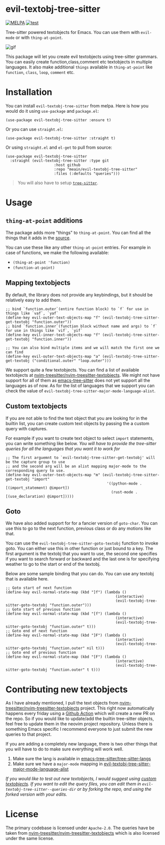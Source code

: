 # evil-textobj-tree-sitter

[![MELPA](https://melpa.org/packages/evil-textobj-tree-sitter-badge.svg)](https://melpa.org/#/evil-textobj-tree-sitter)
[![test](https://github.com/meain/evil-textobj-tree-sitter/actions/workflows/test.yaml/badge.svg)](https://github.com/meain/evil-textobj-tree-sitter/actions/workflows/test.yaml)

Tree-sitter powered textobjects for Emacs. You can use them with `evil-mode` or with `thing-at-point`.

![gif](https://meain.io/blog-videos/gifs/evil-textobj-treesitter.gif)

This package will let you create evil textobjects using tree-sitter
grammars. You can easily create function,class,comment etc textobjects
in multiple languages. It also make additional `things` available in
`thing-at-point` like `function`, `class`, `loop`, `comment` etc.

# Installation

You can install `evil-textobj-tree-sitter` from melpa. Here is how you would do it using `use-package` and `package.el`:

```emacs-lisp
(use-package evil-textobj-tree-sitter :ensure t)
```

Or you can use `straight.el`:

```emacs-lisp
(use-package evil-textobj-tree-sitter :straight t)
```

Or using `straight.el` and `el-get` to pull from source:

```emacs-lisp
(use-package evil-textobj-tree-sitter
  :straight (evil-textobj-tree-sitter :type git
                      :host github
                      :repo "meain/evil-textobj-tree-sitter"
                      :files (:defaults "queries")))
```

> You will also have to setup [`tree-sitter`](https://github.com/emacs-tree-sitter/elisp-tree-sitter).

# Usage

## `thing-at-point` additions

The package adds more "things" to `thing-at-point`. You can find all
the things that it adds in the
[source](https://github.com/meain/evil-textobj-tree-sitter/blob/master/evil-textobj-tree-sitter-thing-at-point.el).

You can use these like any other `thing-at-point` entries. For example
in case of functions, we make the following available:

- `(thing-at-point 'function)`
- `(function-at-point)`

## Mapping textobjects

By default, the library does not provide any keybindings, but it
should be relatively easy to add them.

```emacs-lisp
;; bind `function.outer`(entire function block) to `f` for use in things like `vaf`, `yaf`
(define-key evil-outer-text-objects-map "f" (evil-textobj-tree-sitter-get-textobj "function.outer"))
;; bind `function.inner`(function block without name and args) to `f` for use in things like `vif`, `yif`
(define-key evil-inner-text-objects-map "f" (evil-textobj-tree-sitter-get-textobj "function.inner"))

;; You can also bind multiple items and we will match the first one we can find
(define-key evil-outer-text-objects-map "a" (evil-textobj-tree-sitter-get-textobj ("conditional.outer" "loop.outer")))
```

We support quite a few textobjects. You can find a list of available
textobjects at
[nvim-treesitter/nvim-treesitter-textobjects](https://github.com/nvim-treesitter/nvim-treesitter-textobjects#built-in-textobjects).
We might not have support for all of them as
[emacs-tree-sitter](https://github.com/ubolonton/emacs-tree-sitter)
does not yet support all the languages as of now. As for the list of
languages that we support you can check the value of
`evil-textobj-tree-sitter-major-mode-language-alist`.

## Custom textobjects

If you are not able to find the text object that you are looking for
in the builtin list, you can create custom text objects by passing the
a custom query with captures.

For example if you want to create text object to select `import`
statements, you can write something like below. _You will have to
provide the tree-sitter queries for all the languages that you want it
to work for_

```emacs-lisp
;; The first arguemnt to `evil-textobj-tree-sitter-get-textobj' will be the capture group to use
;; and the second arg will be an alist mapping major-mode to the corresponding query to use.
(define-key evil-outer-text-objects-map "m" (evil-textobj-tree-sitter-get-textobj "import"
                                              '((python-mode . [(import_statement) @import])
                                                (rust-mode . [(use_declaration) @import]))))
```

## Goto

We have also added support for for a fancier version of
`goto-char`. You can use this to go to the next function, previous
class or do any motions like that.

You can use the `evil-textobj-tree-sitter-goto-textobj` function to
invoke goto. You can either use this in other function or just bound
to a key. The first argument is the textobj that you want to use, the
second one specifies if you want to search forward or backward and the
last one is for specifying weather to go to the start or end of the
textobj.

Below are some sample binding that you can do. You can use any textobj
that is available here.

```emacs-lisp
;; Goto start of next function
(define-key evil-normal-state-map (kbd "]f") (lambda ()
                                                  (interactive)
                                                  (evil-textobj-tree-sitter-goto-textobj "function.outer")))
;; Goto start of previous function
(define-key evil-normal-state-map (kbd "[f") (lambda ()
                                                  (interactive)
                                                  (evil-textobj-tree-sitter-goto-textobj "function.outer" t)))
;; Goto end of next function
(define-key evil-normal-state-map (kbd "]F") (lambda ()
                                                  (interactive)
                                                  (evil-textobj-tree-sitter-goto-textobj "function.outer" nil t)))
;; Goto end of previous function
(define-key evil-normal-state-map (kbd "[F") (lambda ()
                                                  (interactive)
                                                  (evil-textobj-tree-sitter-goto-textobj "function.outer" t t)))
```

# Contributing new textobjects

As I have already mentioned, I pull the text objects from
[nvim-treesitter/nvim-treesitter-textobjects](https://github.com/nvim-treesitter/nvim-treesitter-textobjects#built-in-textobjects)
project. This right now automatically happens every friday using a
[Github Action](https://github.com/meain/evil-textobj-tree-sitter/blob/master/.github/workflows/update-queries.yaml)
which will create a new PR on the repo. So if you would like to
update/add the builtin tree-sitter objects, feel free to update them
in the neovim project repository. Unless there is something Emacs
specific I recommend everyone to just submit the new queries to that
project.

If you are adding a completely new language, there is two other things
that you will have to do to make sure everything will work well.

1. Make sure the lang is available in [emacs-tree-sitter/tree-sitter-langs](https://github.com/emacs-tree-sitter/tree-sitter-langs/tree/master/queries)
2. Make sure we have a `major-mode` mapping in [evil-textobj-tree-sitter-major-mode-language-alist](https://github.com/meain/evil-textobj-tree-sitter/blob/d416b3ab8610f179defadd58f5c20fdc65bf21e5/evil-textobj-tree-sitter.el#L40)

*If you would like to test out new textobjects, I would suggest using
[custom textobjects](#custom-textobjects). If you want to edit the
query files, you can edit them in
`evil-textobj-tree-sitter--queries-dir` or by forking the repo, and
using the forked version with your edits.*

# License

The primary codebase is licensed under `Apache-2.0`. The queries have
be taken from
[nvim-treesitter/nvim-treesitter-textobjects](https://github.com/nvim-treesitter/nvim-treesitter-textobjects)
which is also licensed under the same license.
